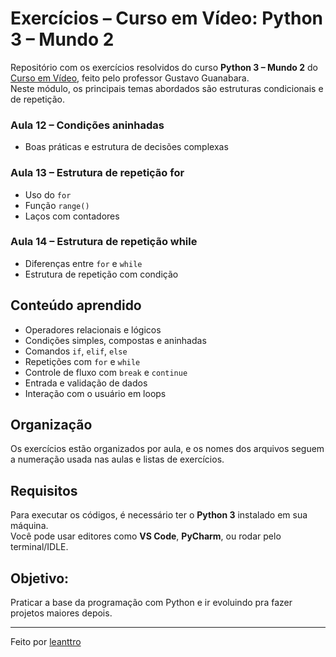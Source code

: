 # Exercícios – Curso em Vídeo: Python 3 – Mundo 2

Repositório com os exercícios resolvidos do curso **Python 3 – Mundo 2** do [Curso em Vídeo](https://www.cursoemvideo.com/curso/python-3-mundo-2/), feito pelo professor Gustavo Guanabara.  
Neste módulo, os principais temas abordados são estruturas condicionais e de repetição.

### Aula 12 – Condições aninhadas
- Boas práticas e estrutura de decisões complexas

### Aula 13 – Estrutura de repetição for
- Uso do `for`
- Função `range()`
- Laços com contadores

### Aula 14 – Estrutura de repetição while
- Diferenças entre `for` e `while`
- Estrutura de repetição com condição

## Conteúdo aprendido

- Operadores relacionais e lógicos
- Condições simples, compostas e aninhadas
- Comandos `if`, `elif`, `else`
- Repetições com `for` e `while`
- Controle de fluxo com `break` e `continue`
- Entrada e validação de dados
- Interação com o usuário em loops

## Organização

Os exercícios estão organizados por aula, e os nomes dos arquivos seguem a numeração usada nas aulas e listas de exercícios.

## Requisitos

Para executar os códigos, é necessário ter o **Python 3** instalado em sua máquina.  
Você pode usar editores como **VS Code**, **PyCharm**, ou rodar pelo terminal/IDLE.


## Objetivo:

Praticar a base da programação com Python e ir evoluindo pra fazer projetos maiores depois.

---

Feito por [leanttro](https://github.com/leanttro)
